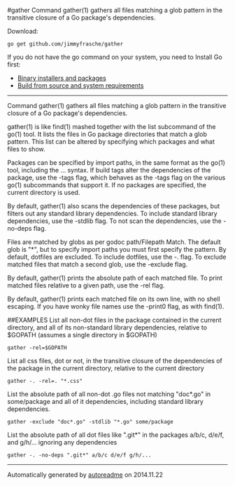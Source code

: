 #gather
Command gather(1) gathers all files matching a glob pattern in the transitive closure of a Go package's dependencies.

Download:
```shell
go get github.com/jimmyfrasche/gather
```

If you do not have the go command on your system, you need to Install Go first:
- [Binary installers and packages](https://code.google.com/p/go/downloads/list)
- [Build from source and system requirements](http://golang.org/doc/install)

* * *
Command gather(1) gathers all files matching a glob pattern
in the transitive closure of a Go package's dependencies.

gather(1) is like find(1) mashed together with the list subcommand of the go(1) tool.
It lists the files in Go package directories that match a glob pattern.
This list can be altered by specifying which packages and what files to show.

Packages can be specified by import paths, in the same format as the go(1) tool,
including the ... syntax.
If build tags alter the dependencies of the package, use the -tags flag, which
behaves as the -tags flag on the various go(1) subcommands that support it.
If no packages are specified, the current directory is used.

By default, gather(1) also scans the dependencies of these packages, but filters
out any standard library dependencies.
To include standard library dependencies, use the -stdlib flag.
To not scan the dependencies, use the -no-deps flag.

Files are matched by globs as per godoc path/Filepath Match.
The default glob is "*", but to specify import paths you must first
specify the pattern.
By default, dotfiles are excluded.
To include dotfiles, use the -. flag.
To exclude matched files that match a second glob, use the -exclude flag.

By default, gather(1) prints the absolute path of each matched file.
To print matched files relative to a given path, use the -rel flag.

By default, gather(1) prints each matched file on its own line,
with no shell escaping.
If you have wonky file names use the -print0 flag, as with find(1).

##EXAMPLES
List all non-dot files in the package contained in the current directory,
and all of its non-standard library dependencies, relative to $GOPATH
(assumes a single directory in $GOPATH)

```
gather -rel=$GOPATH
```

List all css files, dot or not, in the transitive closure of the dependencies
of the package in the current directory, relative to the current directory

```
gather -. -rel=. "*.css"
```

List the absolute path of all non-dot .go files not matching "doc*.go"
in some/package and all of it dependencies, including standard library dependencies.

```
gather -exclude "doc*.go" -stdlib "*.go" some/package
```

List the absolute path of all dot files like ".git*" in the packages a/b/c, d/e/f, and g/h/...
ignoring any dependencies

```
gather -. -no-deps ".git*" a/b/c d/e/f g/h/...
```



* * *
Automatically generated by [autoreadme](https://github.com/jimmyfrasche/autoreadme) on 2014.11.22
